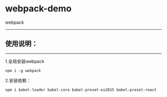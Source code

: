 # webpack-demo
webpack

---
## 使用说明：
---
1.全局安装webpack
```
npm i -g webpack
```

2.安装依赖：
```
npm i babel-loader babel-core babel-preset-es2015 babel-preset-react
```
